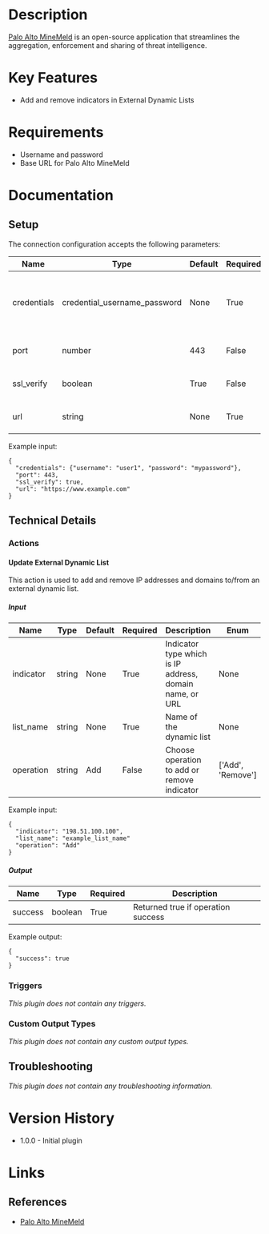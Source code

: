 # Description

[Palo Alto MineMeld](https://www.paloaltonetworks.com/) is an open-source application that streamlines the aggregation, enforcement and sharing of threat intelligence.

# Key Features

* Add and remove indicators in External Dynamic Lists

# Requirements

* Username and password 
* Base URL for Palo Alto MineMeld

# Documentation

## Setup

The connection configuration accepts the following parameters:

|Name|Type|Default|Required|Description|Enum|Example|
|----|----|-------|--------|-----------|----|-------|
|credentials|credential_username_password|None|True|Username and password to access Palo Alto MineMeld|None|{"username":"user1", "password":"mypassword"}|
|port|number|443|False|Palo Alto MineMeld port|None|443|
|ssl_verify|boolean|True|False|Verify TLS/SSL Certificate|None|True|
|url|string|None|True|Palo Alto MindMeld URL|None|https://www.example.com|

Example input:

```
{
  "credentials": {"username": "user1", "password": "mypassword"},
  "port": 443,
  "ssl_verify": true,
  "url": "https://www.example.com"
}
```

## Technical Details

### Actions

#### Update External Dynamic List

This action is used to add and remove IP addresses and domains to/from an external dynamic list.

##### Input

|Name|Type|Default|Required|Description|Enum|Example|
|----|----|-------|--------|-----------|----|-------|
|indicator|string|None|True|Indicator type which is IP address, domain name, or URL|None|198.51.100.100|
|list_name|string|None|True|Name of the dynamic list|None|example_list_name|
|operation|string|Add|False|Choose operation to add or remove indicator|['Add', 'Remove']|None|

Example input:

```
{
  "indicator": "198.51.100.100",
  "list_name": "example_list_name"
  "operation": "Add"
}
```

##### Output

|Name|Type|Required|Description|
|----|----|--------|-----------|
|success|boolean|True|Returned true if operation success|

Example output:

```
{
  "success": true
}
```

### Triggers

_This plugin does not contain any triggers._

### Custom Output Types

_This plugin does not contain any custom output types._

## Troubleshooting

_This plugin does not contain any troubleshooting information._

# Version History

* 1.0.0 - Initial plugin

# Links

## References

* [Palo Alto MineMeld](https://www.paloaltonetworks.com/)
